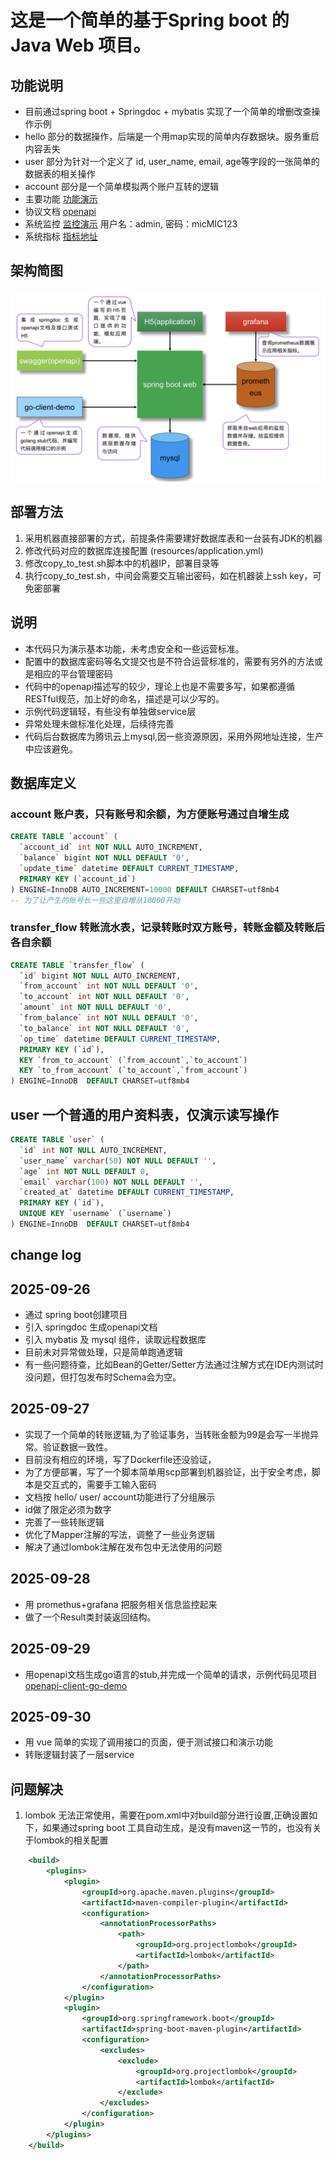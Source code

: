 # 这是一个简单的基于Spring boot 的 Java Web 项目。

## 功能说明
- 目前通过spring boot + Springdoc + mybatis 实现了一个简单的增删改查操作示例
- hello 部分的数据操作，后端是一个用map实现的简单内存数据块。服务重启内容丢失
- user 部分为针对一个定义了 id, user_name, email, age等字段的一张简单的数据表的相关操作
- account 部分是一个简单模拟两个账户互转的逻辑
- 主要功能 [功能演示](http://114.132.58.71:9999/test/index.html)
- 协议文档 [openapi](http://114.132.58.71:9999/swagger-ui/index.html)
- 系统监控 [监控演示](http://114.132.58.71:3000/d/X034JGT7Gz) 用户名：admin, 密码：micMIC123
- 系统指标 [指标地址](http://114.132.58.71:9999/actuator)

## 架构简图
![架构图](arch.png)

## 部署方法
1. 采用机器直接部署的方式，前提条件需要建好数据库表和一台装有JDK的机器
2. 修改代码对应的数据库连接配置 (resources/application.yml)
3. 修改copy_to_test.sh脚本中的机器IP，部署目录等
4. 执行copy_to_test.sh，中间会需要交互输出密码，如在机器装上ssh key，可免密部署

## 说明
- 本代码只为演示基本功能，未考虑安全和一些运营标准。
- 配置中的数据库密码等名文提交也是不符合运营标准的，需要有另外的方法或是相应的平台管理密码
- 代码中的openapi描述写的较少，理论上也是不需要多写，如果都遵循RESTful规范，加上好的命名，描述是可以少写的。
- 示例代码逻辑轻，有些没有单独做service层
- 异常处理未做标准化处理，后续待完善
- 代码后台数据库为腾讯云上mysql,因一些资源原因，采用外网地址连接，生产中应该避免。

## 数据库定义

### account 账户表，只有账号和余额，为方便账号通过自增生成
```sql
CREATE TABLE `account` (
  `account_id` int NOT NULL AUTO_INCREMENT,
  `balance` bigint NOT NULL DEFAULT '0',
  `update_time` datetime DEFAULT CURRENT_TIMESTAMP,
  PRIMARY KEY (`account_id`)
) ENGINE=InnoDB AUTO_INCREMENT=10000 DEFAULT CHARSET=utf8mb4  
-- 为了让产生的账号长一些这里自增从10000开始
```

### transfer_flow 转账流水表，记录转账时双方账号，转账金额及转账后各自余额
```sql
CREATE TABLE `transfer_flow` (
  `id` bigint NOT NULL AUTO_INCREMENT,
  `from_account` int NOT NULL DEFAULT '0',
  `to_account` int NOT NULL DEFAULT '0',
  `amount` int NOT NULL DEFAULT '0',
  `from_balance` int NOT NULL DEFAULT '0',
  `to_balance` int NOT NULL DEFAULT '0',
  `op_time` datetime DEFAULT CURRENT_TIMESTAMP,
  PRIMARY KEY (`id`),
  KEY `from_to_account` (`from_account`,`to_account`)
  KEY `to_from_account` (`to_account`,`from_account`)
) ENGINE=InnoDB  DEFAULT CHARSET=utf8mb4
```

## user 一个普通的用户资料表，仅演示读写操作
```sql
CREATE TABLE `user` (
  `id` int NOT NULL AUTO_INCREMENT,
  `user_name` varchar(50) NOT NULL DEFAULT '',
  `age` int NOT NULL DEFAULT 0,
  `email` varchar(100) NOT NULL DEFAULT '',
  `created_at` datetime DEFAULT CURRENT_TIMESTAMP,
  PRIMARY KEY (`id`),
  UNIQUE KEY `username` (`username`)
) ENGINE=InnoDB  DEFAULT CHARSET=utf8mb4 
```

## change log 
## 2025-09-26
- 通过 spring boot创建项目
- 引入 springdoc 生成openapi文档
- 引入 mybatis 及 mysql 组件，读取远程数据库
- 目前未对异常做处理，只是简单跑通逻辑
- 有一些问题待查，比如Bean的Getter/Setter方法通过注解方式在IDE内测试时没问题，但打包发布时Schema会为空。

## 2025-09-27
- 实现了一个简单的转账逻辑,为了验证事务，当转账金额为99是会写一半抛异常。验证数据一致性。
- 目前没有相应的环境，写了Dockerfile还没验证，
- 为了方便部署，写了一个脚本简单用scp部署到机器验证，出于安全考虑，脚本是交互式的，需要手工输入密码
- 文档按 hello/ user/ account功能进行了分组展示
- id做了限定必须为数字
- 完善了一些转账逻辑
- 优化了Mapper注解的写法，调整了一些业务逻辑
- 解决了通过lombok注解在发布包中无法使用的问题

## 2025-09-28
- 用 promethus+grafana 把服务相关信息监控起来
- 做了一个Result类封装返回结构。

## 2025-09-29
- 用openapi文档生成go语言的stub,并完成一个简单的请求，示例代码见项目[openapi-client-go-demo](https://github.com/hongruxu/openapi-client-go-demo)

## 2025-09-30
- 用 vue 简单的实现了调用接口的页面，便于测试接口和演示功能
- 转账逻辑封装了一层service

## 问题解决
1. lombok 无法正常使用，需要在pom.xml中对build部分进行设置,正确设置如下，如果通过spring boot 工具自动生成，是没有maven这一节的，也没有关于lombok的相关配置
```xml
	<build>
		<plugins>
			<plugin>
				<groupId>org.apache.maven.plugins</groupId>
				<artifactId>maven-compiler-plugin</artifactId>
				<configuration>
					<annotationProcessorPaths>
						<path>
							<groupId>org.projectlombok</groupId>
							<artifactId>lombok</artifactId>
						</path>
					</annotationProcessorPaths>
				</configuration>
			</plugin>
			<plugin>
				<groupId>org.springframework.boot</groupId>
				<artifactId>spring-boot-maven-plugin</artifactId>
				<configuration>
					<excludes>
						<exclude>
							<groupId>org.projectlombok</groupId>
							<artifactId>lombok</artifactId>
						</exclude>
					</excludes>
				</configuration>
			</plugin>
		</plugins>
	</build>
```
